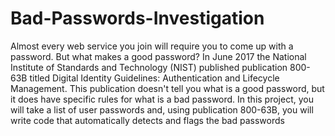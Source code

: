 # Bad-Passwords-Investigation
Almost every web service you join will require you to come up with a password. But what makes a good password? In June 2017 the National Institute of Standards and Technology (NIST) published publication 800-63B titled Digital Identity Guidelines: Authentication and Lifecycle Management. This publication doesn't tell you what is a good password, but it does have specific rules for what is a bad password.  In this project, you will take a list of user passwords and, using publication 800-63B, you will write code that automatically detects and flags the bad passwords
